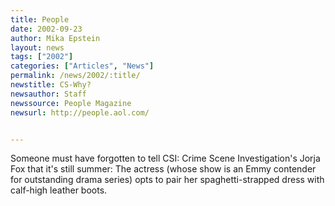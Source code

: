 ```yaml
---
title: People
date: 2002-09-23
author: Mika Epstein
layout: news
tags: ["2002"]
categories: ["Articles", "News"]
permalink: /news/2002/:title/
newstitle: CS-Why?  
newsauthor: Staff  
newssource: People Magazine  
newsurl: http://people.aol.com/  


---
```


Someone must have forgotten to tell CSI: Crime Scene Investigation's Jorja Fox that it's still summer: The actress (whose show is an Emmy contender for outstanding drama series) opts to pair her spaghetti-strapped dress with calf-high leather boots.

